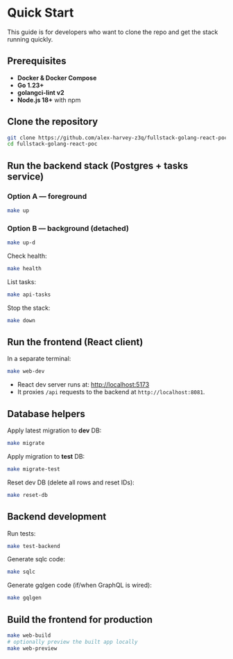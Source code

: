 # Quick Start

This guide is for developers who want to clone the repo and get the stack running quickly.

## Prerequisites

- **Docker & Docker Compose**
- **Go 1.23+**
- **golangci-lint v2**
- **Node.js 18+** with npm

## Clone the repository

```bash
git clone https://github.com/alex-harvey-z3q/fullstack-golang-react-poc.git
cd fullstack-golang-react-poc
```

## Run the backend stack (Postgres + tasks service)

### Option A — foreground
```bash
make up
```

### Option B — background (detached)
```bash
make up-d
```

Check health:
```bash
make health
```

List tasks:
```bash
make api-tasks
```

Stop the stack:
```bash
make down
```

## Run the frontend (React client)

In a separate terminal:
```bash
make web-dev
```
- React dev server runs at: <http://localhost:5173>
- It proxies `/api` requests to the backend at `http://localhost:8081`.

## Database helpers

Apply latest migration to **dev** DB:
```bash
make migrate
```

Apply migration to **test** DB:
```bash
make migrate-test
```

Reset dev DB (delete all rows and reset IDs):
```bash
make reset-db
```

## Backend development

Run tests:
```bash
make test-backend
```

Generate sqlc code:
```bash
make sqlc
```

Generate gqlgen code (if/when GraphQL is wired):
```bash
make gqlgen
```

## Build the frontend for production

```bash
make web-build
# optionally preview the built app locally
make web-preview
```
